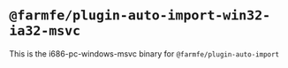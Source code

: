 # `@farmfe/plugin-auto-import-win32-ia32-msvc`

This is the i686-pc-windows-msvc binary for `@farmfe/plugin-auto-import`
